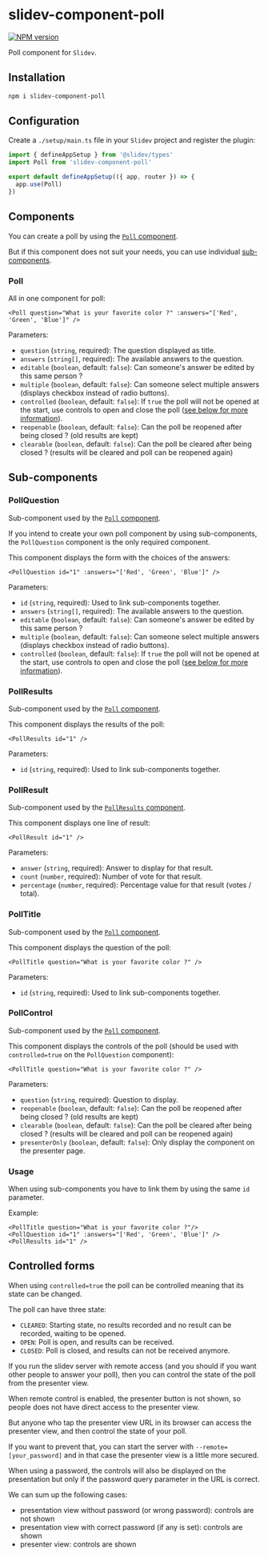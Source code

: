 # slidev-component-poll

[![NPM version](https://img.shields.io/npm/v/slidev-component-poll?color=3AB9D4&label=)](https://www.npmjs.com/package/slidev-component-poll)

Poll component for `Slidev`.

## Installation

```bash
npm i slidev-component-poll
```

## Configuration

Create a `./setup/main.ts` file in your `Slidev` project and register the plugin:
```js
import { defineAppSetup } from '@slidev/types'
import Poll from 'slidev-component-poll'

export default defineAppSetup(({ app, router }) => {
  app.use(Poll)
})
```

## Components

You can create a poll by using the [`Poll` component](#poll).

But if this component does not suit your needs, you can use individual [sub-components](#sub-components).

### Poll

All in one component for poll:
```vue
<Poll question="What is your favorite color ?" :answers="['Red', 'Green', 'Blue']" />
```

Parameters:

* `question` (`string`, required): The question displayed as title.
* `answers` (`string[]`, required): The available answers to the question.
* `editable` (`boolean`, default: `false`): Can someone's answer be edited by this same person ?
* `multiple` (`boolean`, default: `false`): Can someone select multiple answers (displays checkbox instead of radio buttons).
* `controlled` (`boolean`, default: `false`): If `true` the poll will not be opened at the start, use controls to open and close the poll ([see below for more information](#controlled-forms)).
* `reopenable` (`boolean`, default: `false`): Can the poll be reopened after being closed ? (old results are kept)
* `clearable` (`boolean`, default: `false`): Can the poll be cleared after being closed ? (results will be cleared and poll can be reopened again)

## Sub-components

### PollQuestion

Sub-component used by the [`Poll` component](#poll).

If you intend to create your own poll component by using sub-components, the `PollQuestion` component is the only required component.

This component displays the form with the choices of the answers:
```vue
<PollQuestion id="1" :answers="['Red', 'Green', 'Blue']" />
```

Parameters:
* `id` (`string`, required): Used to link sub-components together.
* `answers` (`string[]`, required): The available answers to the question.
* `editable` (`boolean`, default: `false`): Can someone's answer be edited by this same person ?
* `multiple` (`boolean`, default: `false`): Can someone select multiple answers (displays checkbox instead of radio buttons).
* `controlled` (`boolean`, default: `false`): If `true` the poll will not be opened at the start, use controls to open and close the poll ([see below for more information](#controlled-forms)).

### PollResults

Sub-component used by the [`Poll` component](#poll).

This component displays the results of the poll:
```vue
<PollResults id="1" />
```

Parameters:
* `id` (`string`, required): Used to link sub-components together.

### PollResult

Sub-component used by the [`PollResults` component](#pollresults).

This component displays one line of result:
```vue
<PollResult id="1" />
```

Parameters:
* `answer` (`string`, required): Answer to display for that result.
* `count` (`number`, required): Number of vote for that result.
* `percentage` (`number`, required): Percentage value for that result (votes / total).

### PollTitle

Sub-component used by the [`Poll` component](#poll).

This component displays the question of the poll:
```vue
<PollTitle question="What is your favorite color ?" />
```

Parameters:
* `id` (`string`, required): Used to link sub-components together.

### PollControl

Sub-component used by the [`Poll` component](#poll).

This component displays the controls of the poll (should be used with `controlled=true` on the `PollQuestion` component):
```vue
<PollTitle question="What is your favorite color ?" />
```

Parameters:
* `question` (`string`, required): Question to display.
* `reopenable` (`boolean`, default: `false`): Can the poll be reopened after being closed ? (old results are kept)
* `clearable` (`boolean`, default: `false`): Can the poll be cleared after being closed ? (results will be cleared and poll can be reopened again)
* `presenterOnly` (`boolean`, default: `false`): Only display the component on the presenter page.

### Usage

When using sub-components you have to link them by using the same `id` parameter.

Example:
```vue
<PollTitle question="What is your favorite color ?"/>
<PollQuestion id="1" :answers="['Red', 'Green', 'Blue']" />
<PollResults id="1" />
```

## Controlled forms

When using `controlled=true` the poll can be controlled meaning that its state can be changed.

The poll can have three state:
* `CLEARED`: Starting state, no results recorded and no result can be recorded, waiting to be opened.
* `OPEN`: Poll is open, and results can be received.
* `CLOSED`: Poll is closed, and results can not be received anymore.

If you run the slidev server with remote access (and you should if you want other people to answer your poll), then you can control the state of the poll from the presenter view.

When remote control is enabled, the presenter button is not shown, so people does not have direct access to the presenter view.

But anyone who tap the presenter view URL in its browser can access the presenter view, and then control the state of your poll.

If you want to prevent that, you can start the server with `--remote=[your_password]` and in that case the presenter view is a little more secured.

When using a password, the controls will also be displayed on the presentation but only if the password query parameter in the URL is correct.

We can sum up the following cases:

* presentation view without password (or wrong password): controls are not shown
* presentation view with correct password (if any is set): controls are shown
* presenter view: controls are shown
